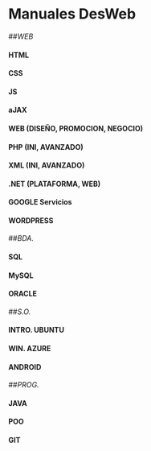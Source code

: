 # Manuales DesWeb
##*WEB*

#### HTML
#### CSS
#### JS
#### aJAX
#### WEB (DISEÑO, PROMOCION, NEGOCIO)
#### PHP (INI, AVANZADO)
#### XML (INI, AVANZADO)
#### .NET (PLATAFORMA, WEB)
#### GOOGLE Servicios
#### WORDPRESS

##*BDA.*
#### SQL
#### MySQL
#### ORACLE

##*S.O.*
#### INTRO. UBUNTU
#### WIN. AZURE
#### ANDROID

##*PROG.*
#### JAVA
#### POO
#### GIT
